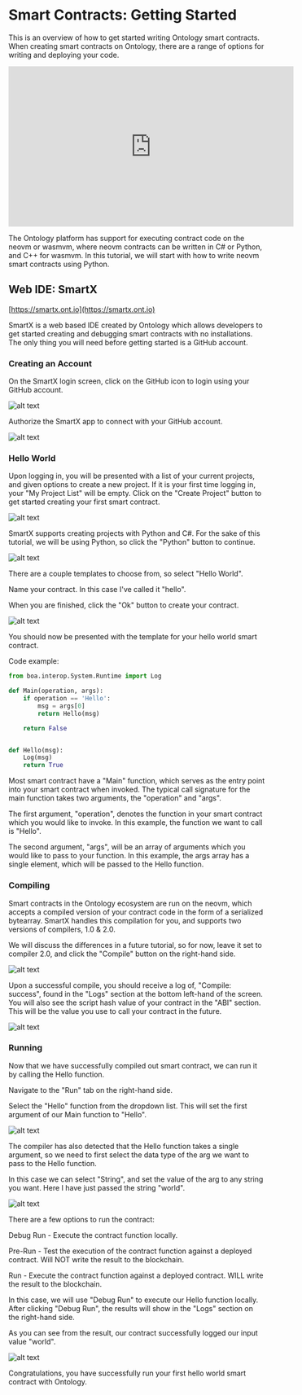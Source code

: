 # Smart Contracts: Getting Started

This is an overview of how to get started writing Ontology smart contracts. When creating smart contracts on Ontology, there are a range of options for writing and deploying your code.

<iframe width="560" height="315" src="https://www.youtube.com/embed/VAg6iX5rRXY" frameborder="0" allow="accelerometer; autoplay; encrypted-media; gyroscope; picture-in-picture" allowfullscreen></iframe>   

The Ontology platform has support for executing contract code on the neovm or wasmvm, where neovm contracts can be written in C# or Python, and C++ for wasmvm. In this tutorial, we will start with how to write neovm smart contracts using Python.

## Web IDE: SmartX

[https://smartx.ont.io](https://smartx.ont.io)

SmartX is a web based IDE created by Ontology which allows developers to get started creating and debugging smart contracts with no installations. The only thing you will need before getting started is a GitHub account.

### Creating an Account

On the SmartX login screen, click on the GitHub icon to login using your GitHub account.

![alt text](../assets/smartContracts/gettingStarted/login.png "SmartX Login")

Authorize the SmartX app to connect with your GitHub account.

![alt text](../assets/smartContracts/gettingStarted/auth.png "GitHub Auth")

### Hello World

Upon logging in, you will be presented with a list of your current projects, and given options to create a new project. If it is your first time logging in, your "My Project List" will be empty. Click on the "Create Project" button to get started creating your first smart contract.

![alt text](../assets/smartContracts/gettingStarted/create.png "Create")

SmartX supports creating projects with Python and C#. For the sake of this tutorial, we will be using Python, so click the "Python" button to continue.

![alt text](../assets/smartContracts/gettingStarted/programmingLanguage.png "Programming Language")

There are a couple templates to choose from, so select "Hello World".

Name your contract. In this case I've called it "hello".

When you are finished, click the "Ok" button to create your contract.

![alt text](../assets/smartContracts/gettingStarted/selectTemplate.png "Select Template")

You should now be presented with the template for your hello world smart contract.

Code example:
```python
from boa.interop.System.Runtime import Log

def Main(operation, args):
    if operation == 'Hello':
        msg = args[0]
        return Hello(msg)

    return False


def Hello(msg):
    Log(msg)
    return True
```

Most smart contract have a "Main" function, which serves as the entry point into your smart contract when invoked. The typical call signature for the main function takes two arguments, the "operation" and "args".

The first argument, "operation", denotes the function in your smart contract which you would like to invoke. In this example, the function we want to call is "Hello".

The second argument, "args", will be an array of arguments which you would like to pass to your function. In this example, the args array has a single element, which will be passed to the Hello function.

### Compiling

Smart contracts in the Ontology ecosystem are run on the neovm, which accepts a compiled version of your contract code in the form of a serialized bytearray. SmartX handles this compilation for you, and supports two versions of compilers, 1.0 & 2.0.

We will discuss the differences in a future tutorial, so for now, leave it set to compiler 2.0, and click the "Compile" button on the right-hand side.

![alt text](../assets/smartContracts/gettingStarted/compile.png "Compile")

Upon a successful compile, you should receive a log of, "Compile: success", found in the "Logs" section at the bottom left-hand of the screen. You will also see the script hash value of your contract in the "ABI" section. This will be the value you use to call your contract in the future.

![alt text](../assets/smartContracts/gettingStarted/compileSuccess.png "Compile Success")

### Running

Now that we have successfully compiled out smart contract, we can run it by calling the Hello function.

Navigate to the "Run" tab on the right-hand side.

Select the "Hello" function from the dropdown list. This will set the first argument of our Main function to "Hello".

![alt text](../assets/smartContracts/gettingStarted/run.png "Run")

The compiler has also detected that the Hello function takes a single argument, so we need to first select the data type of the arg we want to pass to the Hello function.

In this case we can select "String", and set the value of the arg to any string you want. Here I have just passed the string "world".

![alt text](../assets/smartContracts/gettingStarted/runArgs.png "Run Args")

There are a few options to run the contract:

Debug Run - Execute the contract function locally.

Pre-Run - Test the execution of the contract function against a deployed contract. Will NOT write the result to the blockchain.

Run - Execute the contract function against a deployed contract. WILL write the result to the blockchain.

In this case, we will use "Debug Run" to execute our Hello function locally. After clicking "Debug Run", the results will show in the "Logs" section on the right-hand side.

As you can see from the result, our contract successfully logged our input value "world".

![alt text](../assets/smartContracts/gettingStarted/runSuccess.png "Run Success")

Congratulations, you have successfully run your first hello world smart contract with Ontology.
